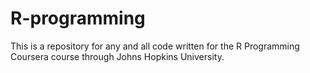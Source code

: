 # R-programming
This is a repository for any and all code written for the R Programming Coursera course through Johns Hopkins University.
